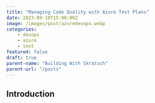 ```yaml
---
title: "Managing Code Quality with Azure Test Plans"
date: 2023-09-10T15:00:00Z
image: /images/post/azuredevops.webp
categories: 
    - devops
    - azure
    - test
featured: false
draft: true
parent-name: "Building With Skratsch"
parent-url: "/posts"
---
```


## Introduction
